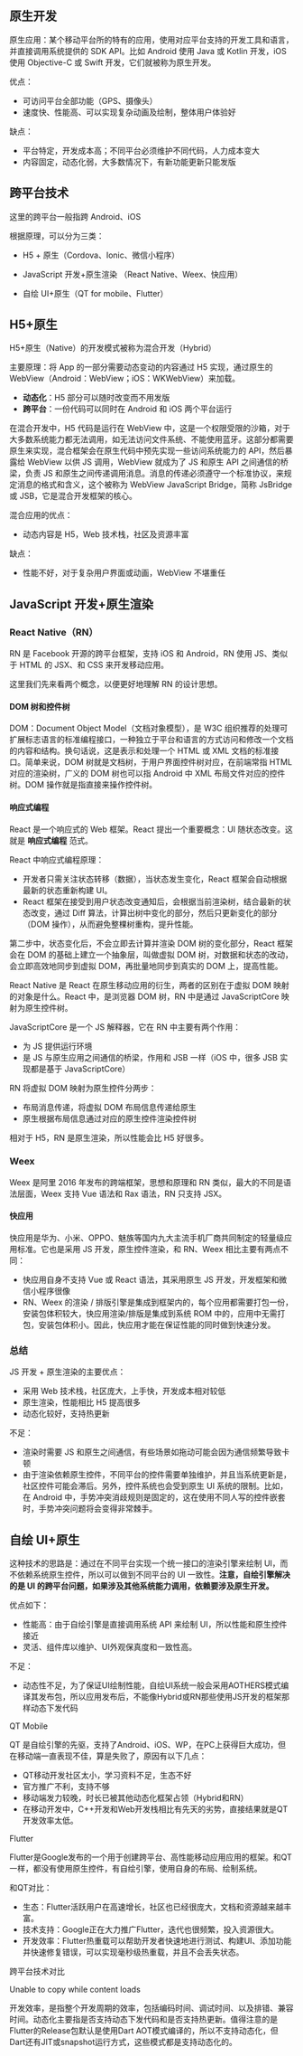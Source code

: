 ## 原生开发

原生应用：某个移动平台所的特有的应用，使用对应平台支持的开发工具和语言，并直接调用系统提供的 SDK API。比如 Android 使用 Java 或 Kotlin 开发，iOS 使用 Objective-C 或 Swift 开发，它们就被称为原生开发。

优点：

-   可访问平台全部功能（GPS、摄像头）
-   速度快、性能高、可以实现复杂动画及绘制，整体用户体验好

缺点：

-   平台特定，开发成本高；不同平台必须维护不同代码，人力成本变大
-   内容固定，动态化弱，大多数情况下，有新功能更新只能发版

## 跨平台技术

这里的跨平台一般指跨 Android、iOS

根据原理，可以分为三类：

-   H5 + 原生（Cordova、Ionic、微信小程序）

-   JavaScript 开发+原生渲染 （React Native、Weex、快应用）

-   自绘 UI+原生（QT for mobile、Flutter）

## H5+原生

H5+原生（Native）的开发模式被称为混合开发（Hybrid）

主要原理：将 App 的一部分需要动态变动的内容通过 H5 实现，通过原生的WebView（Android：WebView；iOS：WKWebView）来加载。

-   **动态化**：H5 部分可以随时改变而不用发版
-   **跨平台**：一份代码可以同时在  Android 和 iOS 两个平台运行

在混合开发中，H5 代码是运行在 WebView 中，这是一个权限受限的沙箱，对于大多数系统能力都无法调用，如无法访问文件系统、不能使用蓝牙。这部分都需要原生来实现，混合框架会在原生代码中预先实现一些访问系统能力的 API，然后暴露给 WebView 以供 JS 调用，WebView 就成为了 JS 和原生 API 之间通信的桥梁，负责 JS 和原生之间传递调用消息。消息的传递必须遵守一个标准协议，来规定消息的格式和含义，这个被称为 WebView JavaScript Bridge，简称 JsBridge 或 JSB，它是混合开发框架的核心。

混合应用的优点：

- 动态内容是 H5，Web 技术栈，社区及资源丰富

缺点：

- 性能不好，对于复杂用户界面或动画，WebView 不堪重任

## JavaScript 开发+原生渲染

### React Native（RN）

RN 是 Facebook 开源的跨平台框架，支持 iOS 和 Android，RN 使用 JS、类似于 HTML 的 JSX、和 CSS 来开发移动应用。

这里我们先来看两个概念，以便更好地理解 RN 的设计思想。

#### DOM 树和控件树

DOM：Document Object Model（文档对象模型），是 W3C 组织推荐的处理可扩展标志语言的标准编程接口，一种独立于平台和语言的方式访问和修改一个文档的内容和结构。换句话说，这是表示和处理一个 HTML 或 XML 文档的标准接口。简单来说，DOM 树就是文档树，于用户界面控件树对应，在前端常指 HTML 对应的渲染树，广义的 DOM 树也可以指 Android 中 XML 布局文件对应的控件树。DOM 操作就是指直接来操作控件树。

#### 响应式编程

React 是一个响应式的 Web 框架。React 提出一个重要概念：UI 随状态改变。这就是 **响应式编程** 范式。

React 中响应式编程原理：

-   开发者只需关注状态转移（数据），当状态发生变化，React 框架会自动根据最新的状态重新构建 UI。
-   React 框架在接受到用户状态改变通知后，会根据当前渲染树，结合最新的状态改变，通过 Diff 算法，计算出树中变化的部分，然后只更新变化的部分（DOM 操作），从而避免整棵树重构，提升性能。

第二步中，状态变化后，不会立即去计算并渲染 DOM 树的变化部分，React 框架会在 DOM 的基础上建立一个抽象层，叫做虚拟 DOM 树，对数据和状态的改动，会立即高效地同步到虚拟 DOM，再批量地同步到真实的 DOM 上，提高性能。

React Native 是 React 在原生移动应用的衍生，两者的区别在于虚拟 DOM 映射的对象是什么。React 中，是浏览器 DOM 树，RN 中是通过 JavaScriptCore 映射为原生控件树。

JavaScriptCore 是一个 JS 解释器，它在 RN 中主要有两个作用：

-   为 JS 提供运行环境
-   是 JS 与原生应用之间通信的桥梁，作用和 JSB 一样（iOS 中，很多 JSB 实现都是基于 JavaScriptCore）

RN 将虚拟 DOM 映射为原生控件分两步：

-   布局消息传递，将虚拟 DOM 布局信息传递给原生
-   原生根据布局信息通过对应的原生控件渲染控件树

相对于 H5，RN 是原生渲染，所以性能会比 H5 好很多。

### Weex

Weex 是阿里 2016 年发布的跨端框架，思想和原理和 RN 类似，最大的不同是语法层面，Weex 支持 Vue 语法和 Rax 语法，RN 只支持 JSX。

#### 快应用

快应用是华为、小米、OPPO、魅族等国内九大主流手机厂商共同制定的轻量级应用标准。它也是采用  JS 开发，原生控件渲染，和 RN、Weex 相比主要有两点不同：

-   快应用自身不支持 Vue 或 React 语法，其采用原生 JS 开发，开发框架和微信小程序很像
-   RN、Weex 的渲染 / 排版引擎是集成到框架内的，每个应用都需要打包一份，安装包体积较大，快应用渲染/排版是集成到系统 ROM 中的，应用中无需打包，安装包体积小。因此，快应用才能在保证性能的同时做到快速分发。

### 总结

JS 开发 + 原生渲染的主要优点：

-   采用 Web 技术栈，社区庞大，上手快，开发成本相对较低
-   原生渲染，性能相比 H5 提高很多
-   动态化较好，支持热更新

不足：

-   渲染时需要 JS 和原生之间通信，有些场景如拖动可能会因为通信频繁导致卡顿
-   由于渲染依赖原生控件，不同平台的控件需要单独维护，并且当系统更新是，社区控件可能会滞后。另外，控件系统也会受到原生 UI 系统的限制。比如，在 Android 中，手势冲突消歧规则是固定的，这在使用不同人写的控件嵌套时，手势冲突问题将会变得非常棘手。

## 自绘 UI+原生

这种技术的思路是：通过在不同平台实现一个统一接口的渲染引擎来绘制 UI，而不依赖系统原生控件，所以可以做到不同平台的 UI 一致性。**注意，自绘引擎解决的是 UI 的跨平台问题，如果涉及其他系统能力调用，依赖要涉及原生开发。**

优点如下：

-   性能高：由于自绘引擎是直接调用系统 API 来绘制 UI，所以性能和原生控件接近
-   灵活、组件库以维护、UI外观保真度和一致性高。

不足：

-   动态性不足，为了保证UI绘制性能，自绘UI系统一般会采用AOTHERS模式编译其发布包，所以应用发布后，不能像Hybrid或RN那些使用JS开发的框架那样动态下发代码

QT Mobile

QT 是自绘引擎的先驱，支持了Android、iOS、WP，在PC上获得巨大成功，但在移动端一直表现不佳，算是失败了，原因有以下几点：

-   QT移动开发社区太小，学习资料不足，生态不好
-   官方推广不利，支持不够
-   移动端发力较晚，时长已被其他动态化框架占领（Hybrid和RN）
-   在移动开发中，C++开发和Web开发栈相比有先天的劣势，直接结果就是QT开发效率太低。

Flutter

Flutter是Google发布的一个用于创建跨平台、高性能移动应用应用的框架。和QT一样，都没有使用原生控件，有自绘引擎，使用自身的布局、绘制系统。

和QT对比：

-   生态：Flutter活跃用户在高速增长，社区也已经很庞大，文档和资源越来越丰富。
-   技术支持：Google正在大力推广Flutter，迭代也很频繁，投入资源很大。
-   开发效率：Flutter热重载可以帮助开发者快速地进行测试、构建UI、添加功能并快速修复错误，可以实现毫秒级热重载，并且不会丢失状态。

跨平台技术对比

Unable to copy while content loads

开发效率，是指整个开发周期的效率，包括编码时间、调试时间、以及排错、兼容时间。动态化主要指是否支持动态下发代码和是否支持热更新。值得注意的是Flutter的Release包默认是使用Dart AOT模式编译的，所以不支持动态化，但Dart还有JIT或snapshot运行方式，这些模式都是支持动态化的。